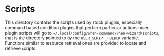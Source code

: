 # Scripts

This directory contains the scripts used by stock plugins, especially command based condition plugins that perform particular actions: user plugin scripts will go to `~/.local/config/when-command/when-wizard/scripts`, that is the directory pointed to by the `USER_SCRIPT_FOLDER` variable. Functions similar to resource retrieval ones are provided to locate and retrieve scripts.
